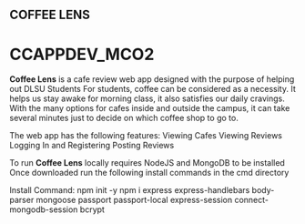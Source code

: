 ## COFFEE LENS
# CCAPPDEV_MCO2
**Coffee Lens** is a cafe review web app designed with the purpose of helping out DLSU Students
For students, coffee can be considered as a necessity. It helps us stay awake for morning class, it also satisfies our daily cravings. With the many options for cafes inside and outside the campus, it can take several minutes just to decide on which coffee shop to go to.

The web app has the following features:
Viewing Cafes
Viewing Reviews
Logging In and Registering 
Posting Reviews

To run **Coffee Lens** locally requires NodeJS and MongoDB to be installed
Once downloaded run the following install commands in the cmd directory

Install Command:
    npm init -y
    npm i express express-handlebars body-parser mongoose passport passport-local express-session connect-mongodb-session bcrypt



